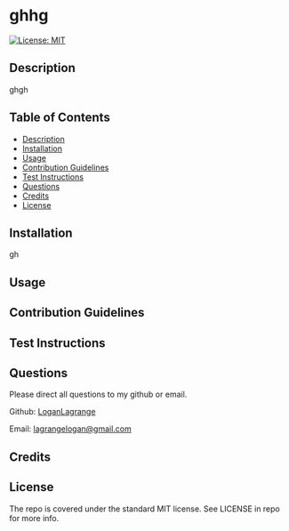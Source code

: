 
# ghhg

[![License: MIT](https://img.shields.io/badge/License-MIT-yellow.svg)](https://opensource.org/licenses/MIT)

## Description
        
ghgh

## Table of Contents

- [Description](#description)
- [Installation](#installation)
- [Usage](#usage)
- [Contribution Guidelines](#contribution-guidelines)
- [Test Instructions](#test-instructions)
- [Questions](#questions)
- [Credits](#credits)
- [License](#license)
        
## Installation
        
gh
        
## Usage
        


## Contribution Guidelines



## Test Instructions



## Questions

Please direct all questions to my github or email.

Github: [LoganLagrange](https://github.com/LoganLagrange)

Email: lagrangelogan@gmail.com
        
## Credits
    

        
## License
        
The repo is covered under the standard MIT license. See LICENSE in repo for more info.